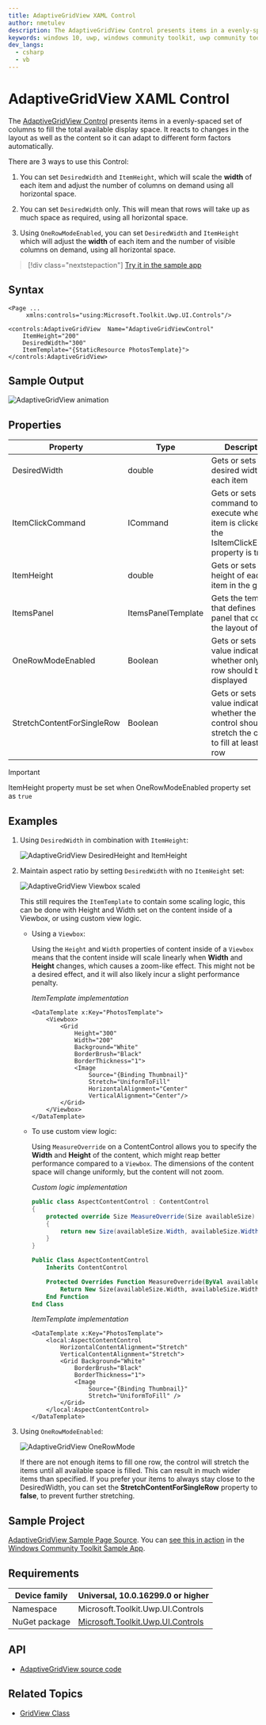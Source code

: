 ```yaml
---
title: AdaptiveGridView XAML Control
author: nmetulev
description: The AdaptiveGridView Control presents items in a evenly-spaced set of columns to fill the total available display space.
keywords: windows 10, uwp, windows community toolkit, uwp community toolkit, uwp toolkit, AdaptiveGridView, xaml control, xaml
dev_langs:
  - csharp
  - vb
---
```


# AdaptiveGridView XAML Control 

The [AdaptiveGridView Control](https://docs.microsoft.com/dotnet/api/microsoft.toolkit.uwp.ui.controls.adaptivegridview) presents items in a evenly-spaced set of columns to fill the total available display space. It reacts to changes in the layout as well as the content so it can adapt to different form factors automatically.

There are 3 ways to use this Control:

1. You can set `DesiredWidth` and `ItemHeight`, which will scale the **width** of each item and adjust the number of columns on demand using all horizontal space.

2. You can set `DesiredWidth` only. This will mean that rows will take up as much space as required, using all horizontal space.

3. Using `OneRowModeEnabled`, you can set `DesiredWidth` and `ItemHeight` which will adjust the **width** of each item and the number of visible columns on demand, using all horizontal space.

> [!div class="nextstepaction"]
> [Try it in the sample app](uwpct://Controls?sample=AdaptiveGridView)

## Syntax

```xaml
<Page ...
     xmlns:controls="using:Microsoft.Toolkit.Uwp.UI.Controls"/>

<controls:AdaptiveGridView  Name="AdaptiveGridViewControl"
    ItemHeight="200"
    DesiredWidth="300"
    ItemTemplate="{StaticResource PhotosTemplate}">
</controls:AdaptiveGridView>
```

## Sample Output

![AdaptiveGridView animation](../resources/images/Controls/AdaptiveGridView.gif)

## Properties

| Property | Type | Description |
| -- | -- | -- |
| DesiredWidth | double | Gets or sets the desired width of each item |
| ItemClickCommand | ICommand | Gets or sets the command to execute when an item is clicked and the IsItemClickEnabled property is true |
| ItemHeight | double | Gets or sets the height of each item in the grid |
| ItemsPanel | ItemsPanelTemplate | Gets the template that defines the panel that controls the layout of items |
| OneRowModeEnabled | Boolean | Gets or sets a value indicating whether only one row should be displayed |
| StretchContentForSingleRow | Boolean | Gets or sets a value indicating whether the control should stretch the content to fill at least one row |

> [!IMPORTANT]
> ItemHeight property must be set when OneRowModeEnabled property set as `true`

## Examples

1. Using `DesiredWidth` in combination with `ItemHeight`:

    ![AdaptiveGridView DesiredHeight and ItemHeight](../resources/images/Controls/AdaptiveGridView/AdaptiveGridView-DesiredWidthItemHeight.gif)

2. Maintain aspect ratio by setting `DesiredWidth` with no `ItemHeight` set:

    ![AdaptiveGridView Viewbox scaled](../resources/images/Controls/AdaptiveGridView/AdaptiveGridView-ViewboxAspectRatio.gif)

    This still requires the `ItemTemplate` to contain some scaling logic, this can be done with Height and Width set on the content inside of a Viewbox, or using custom view logic.

    - Using a `Viewbox`:

        Using the `Height` and `Width` properties of content inside of a `Viewbox` means that the content inside will scale linearly when **Width** and **Height** changes, which causes a zoom-like effect. This might not be a desired effect, and it will also likely incur a slight performance penalty.

        _ItemTemplate implementation_

        ```xaml
        <DataTemplate x:Key="PhotosTemplate">
            <Viewbox>
                <Grid
                    Height="300"
                    Width="200"
                    Background="White"
                    BorderBrush="Black"
                    BorderThickness="1">
                    <Image
                        Source="{Binding Thumbnail}"
                        Stretch="UniformToFill"
                        HorizontalAlignment="Center"
                        VerticalAlignment="Center"/>
                </Grid>
            </Viewbox>
        </DataTemplate>
        ```

    - To use custom view logic:

        Using `MeasureOverride` on a ContentControl allows you to specify the **Width** and **Height** of the content, which might reap better performance compared to a `Viewbox`. The dimensions of the content space will change uniformly, but the content will not zoom.

        _Custom logic implementation_

        ```csharp
        public class AspectContentControl : ContentControl
        {
            protected override Size MeasureOverride(Size availableSize)
            {
                return new Size(availableSize.Width, availableSize.Width * 1.6);
            }
        }
        ```
        ```vb
        Public Class AspectContentControl
            Inherits ContentControl

            Protected Overrides Function MeasureOverride(ByVal availableSize As Size) As Size
                Return New Size(availableSize.Width, availableSize.Width * 1.6)
            End Function
        End Class
        ```

        _ItemTemplate implementation_

        ```xaml
        <DataTemplate x:Key="PhotosTemplate">
            <local:AspectContentControl 
                HorizontalContentAlignment="Stretch" 
                VerticalContentAlignment="Stretch">
                <Grid Background="White"
                    BorderBrush="Black"
                    BorderThickness="1">
                    <Image
                        Source="{Binding Thumbnail}"
                        Stretch="UniformToFill" />
                </Grid>
            </local:AspectContentControl>
        </DataTemplate>
        ```

3. Using `OneRowModeEnabled`:

    ![AdaptiveGridView OneRowMode](../resources/images/Controls/AdaptiveGridView/AdaptiveGridView-OneRowMode.gif)

    If there are not enough items to fill one row, the control will stretch the items until all available space is filled. This can result in much wider items than specified. If you prefer your items to always stay close to the DesiredWidth, you can set the **StretchContentForSingleRow** property to **false**, to prevent further stretching.

## Sample Project

[AdaptiveGridView Sample Page Source](https://github.com/Microsoft/WindowsCommunityToolkit//tree/master/Microsoft.Toolkit.Uwp.SampleApp/SamplePages/AdaptiveGridView). You can [see this in action](uwpct://Controls?sample=AdaptiveGridView) in the [Windows Community Toolkit Sample App](http://aka.ms/uwptoolkitapp).

## Requirements

| Device family | Universal, 10.0.16299.0 or higher |
| -- | -- |
| Namespace | Microsoft.Toolkit.Uwp.UI.Controls |
| NuGet package | [Microsoft.Toolkit.Uwp.UI.Controls](https://www.nuget.org/packages/Microsoft.Toolkit.Uwp.UI.Controls/) |

## API

- [AdaptiveGridView source code](https://github.com/Microsoft/WindowsCommunityToolkit//tree/master/Microsoft.Toolkit.Uwp.UI.Controls/AdaptiveGridView)

## Related Topics

- [GridView Class](https://docs.microsoft.com/uwp/api/Windows.UI.Xaml.Controls.GridView)
